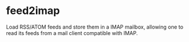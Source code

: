 # feed2imap

Load RSS/ATOM feeds and store them in a IMAP mailbox, allowing one to read its
feeds from a mail client compatible with IMAP.


